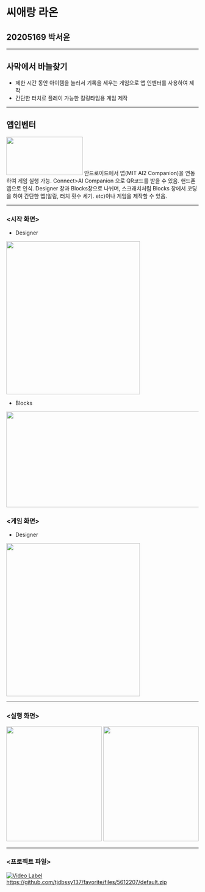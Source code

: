 # 씨애랑 라온
## 20205169 박서윤

---

## 사막에서 바늘찾기
* 제한 시간 동안 아이템을 눌러서 기록을 세우는 게임으로 앱 인벤터를 사용하여 제작
* 간단한 터치로 플레이 가능한 킬링타임용 게임 제작

---

## 앱인벤터
<img src = https://user-images.githubusercontent.com/65931605/100344306-f5289c00-3023-11eb-92a3-63e7e7ed0bd1.jpg height=100 width=200>
 안드로이드에서 앱(MIT AI2 Companion)을 연동하여 게임 실행 가능.
 Connect>AI Companion 으로 QR코드를 받을 수 있음. 핸드폰 앱으로 인식.
 Designer 창과 Blocks창으로 나뉘며, 스크래치처럼 Blocks 창에서 코딩을 하여 간단한 앱(알람, 터치 횟수 세기. etc)이나 게임을 제작할 수 있음.
 
---

### <시작 화면>
* Designer
<img src = https://user-images.githubusercontent.com/65931605/100345377-96fcb880-3025-11eb-950e-a5add2f1c491.png height=400 width=350>

* Blocks
<img src = https://user-images.githubusercontent.com/65931605/100345975-76812e00-3026-11eb-8c60-59f484751faf.png height=250 width=550>
 
### <게임 화면>
* Designer
<img src = https://user-images.githubusercontent.com/65931605/100345379-982de580-3025-11eb-8cb7-7eeea478995f.png height=400 width=350>

---

### <실행 화면>
 <img src = https://user-images.githubusercontent.com/65931605/100345383-98c67c00-3025-11eb-8a86-102fc9eaa587.jpg height=300 width=250>
 <img src = https://user-images.githubusercontent.com/65931605/100345384-995f1280-3025-11eb-8595-3e7fe305e0f3.jpg height=300 width=250>
 
---

### <프로젝트 파일>
[![Video Label](https://img.youtube.com/vi/_915LIrSaNI/0.jpg)](https://youtu.be/_915LIrSaNI)
<https://github.com/tjdbssy137/favorite/files/5612207/default.zip>
